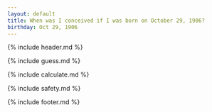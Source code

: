 ```yaml
---
layout: default
title: When was I conceived if I was born on October 29, 1906?
birthday: Oct 29, 1906
---
```


{% include header.md %}

{% include guess.md %}

{% include calculate.md %}

{% include safety.md %}

{% include footer.md %}



